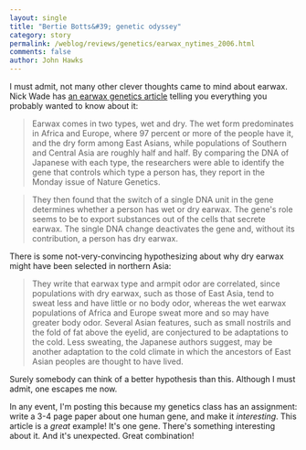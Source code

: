 ```yaml
---
layout: single 
title: "Bertie Botts&#39; genetic odyssey" 
category: story
permalink: /weblog/reviews/genetics/earwax_nytimes_2006.html
comments: false 
author: John Hawks 
---
```



<p>
I must admit, not many other clever thoughts came to mind about earwax. Nick Wade has <a href="http://www.nytimes.com/2006/01/29/science/29cnd-ear.html">an earwax genetics article</a> telling you everything you probably wanted to know about it: 
</p>

<blockquote>Earwax comes in two types, wet and dry. The wet form predominates in Africa and Europe, where 97 percent or more of the people have it, and the dry form among East Asians, while populations of Southern and Central Asia are roughly half and half. By comparing the DNA of Japanese with each type, the researchers were able to identify the gene that controls which type a person has, they report in the Monday issue of Nature Genetics.</blockquote>

<blockquote>They then found that the switch of a single DNA unit in the gene determines whether a person has wet or dry earwax. The gene's role seems to be to export substances out of the cells that secrete earwax. The single DNA change deactivates the gene and, without its contribution, a person has dry earwax.</blockquote>

<p>
There is some not-very-convincing hypothesizing about why dry earwax might have been selected in northern Asia: 
</p>

<blockquote>They write that earwax type and armpit odor are correlated, since populations with dry earwax, such as those of East Asia, tend to sweat less and have little or no body odor, whereas the wet earwax populations of Africa and Europe sweat more and so may have greater body odor. Several Asian features, such as small nostrils and the fold of fat above the eyelid, are conjectured to be adaptations to the cold. Less sweating, the Japanese authors suggest, may be another adaptation to the cold climate in which the ancestors of East Asian peoples are thought to have lived.</blockquote>

<p>
Surely somebody can think of a better hypothesis than this. Although I must admit, one escapes me now. 
</p>

<p>
In any event, I'm posting this because my genetics class has an assignment: write a 3-4 page paper about one human gene, and make it <i>interesting</i>. This article is a <i>great</i> example! It's one gene. There's something interesting about it. And it's unexpected. Great combination!
</p>

